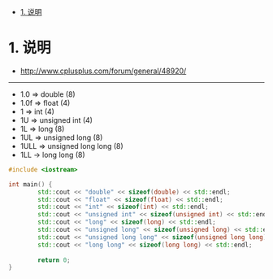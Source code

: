 

<!-- TOC -->

- [1. 说明](#1-说明)

<!-- /TOC -->



# 1. 说明

* http://www.cplusplus.com/forum/general/48920/

--- 

* 1.0 => double (8)
* 1.0f => float (4)
* 1 => int (4)
* 1U => unsigned int  (4)
* 1L => long (8)
* 1UL => unsigned long (8)
* 1ULL => unsigned long long (8)
* 1LL -> long long (8)


```c++
#include <iostream>

int main() {
        std::cout << "double" << sizeof(double) << std::endl;
		std::cout << "float" << sizeof(float) << std::endl;
		std::cout << "int" << sizeof(int) << std::endl;
		std::cout << "unsigned int" << sizeof(unsigned int) << std::endl;
		std::cout << "long" << sizeof(long) << std::endl;
		std::cout << "unsigned long" << sizeof(unsigned long) << std::endl;
		std::cout << "unsigned long long" << sizeof(unsigned long long) << std::endl;
		std::cout << "long long" << sizeof(long long) << std::endl;
        
        return 0;
}       


```